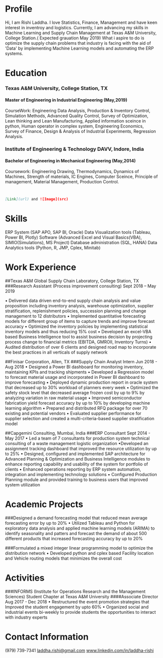 # Profile
Hi, I am Rishi Laddha. I love Statistics, Finance, Management and have keen interest in inventroy and logistics.
Currently, I am advancing my skills in Machine Learning and Supply Chain Management at Texas A&M University, College Station.( Expected grauation May 2019)
What i aspire to do is optimize the supply chain problems that industry is facing with the aid of 'Data' by implementing Machine Learning models and automating the ERP systems. 

# Education

### Texas A&M University, College Station, TX
#### Master of Engineering in Industrial Engineering (May,2019)
CourseWork: Engineering Data Analysis, Production & Inventory Control, Simulation Methods, Advanced Quality Control, Survey of Optimization, Lean thinking and Lean Manufacturing, Applied information sceince in python, Human operator in complex system, Engineering Economics, Survey of Finance, Design & Analysis of Industrial Experiments, Regression Analysis.

### Institute of Engineering & Technology DAVV, Indore, India
#### Bachelor of Engineering in Mechanical Engineering (May,2014)
Coursework: Engineering Drawing, Thermodynamics, Dynamics of Machines, Strength of materials, IC Engines, Computer Sceince, Principle of management, Material Management, Production Control.
```markdown


[Link](url) and ![Image](src)
```

# Skills
ERP System (SAP APO, SAP BI, Oracle)
Data Visualization tools (Tableau, Power BI, Plotly)
Software (Advanced Excel and Visual Basics(VBA), SIMIO(Simulations), MS Project)
Database administration (SQL, HANA) 
Data Analytics tools (Python, R, JMP, Cplex, Minitab)

# Work Experience
##Texas A&M Global Supply Chain Laboratory, College Station, TX 
###Research Assistant (Process improvement consulting) Sept 2018 – May 2019

• Delivered data driven end-to-end supply chain analysis and value proposition including inventory analysis, warehouse optimization, supplier stratification, replenishment policies, succession planning and change management to 12 distributors
• Implemented quantitative forecasting models for different group of items to capture trends and improve forecast accuracy 
• Optimized the inventory policies by implementing statistical inventory models and thus reducing 15% cost 
• Developed an excel-VBA based Business Intelligence tool to assist business decision by projecting process change to financial metrics (EBITDA, GMROII, Inventory Turns)
• Audited distribution of over 6 clients and designed road map to incorporate the best practices in all verticals of supply network 

##Finisar Corporation, Allen, TX
###Supply Chain Analyst Intern Jun 2018 - Aug 2018
• Designed a Power BI dashboard for monitoring inventory, maintaining KPIs and tracking shipments 
• Developed a Regression model to forecast material usage and incorporated in Power BI dashboard to improve forecasting 
• Deployed dynamic production report in oracle system that decreased up to 30% workload of planners every week 
• Optimized the safety stock level that decreased average frozen cost by up to 9% by analyzing variation in raw material usage
• Improved semiconductor fabrication yield forecast accuracy by up to 10% by developing machine learning algorithm 
• Prepared and distributed RFQ package for over 70 existing and potential vendors 
• Evaluated supplier performance for supplier selection and created a multi-criteria-based supplier stratification model

##Capgemini Consulting, Mumbai, India 
###ERP Consultant Sept 2014 - May 2017
• Led a team of 7 consultants for production system technical consulting of a waste management logistic organization 
•Developed an assignment tracking dashboard that improved the resource utilization by up to 25% 
• Designed, configured and implemented SAP architecture for Advanced Planning & Optimization and Business Intelligence modules to enhance reporting capability and usability of the system for portfolio of clients
• Enhanced operations reporting by ERP system automation, integration and implementing technology solutions 
• Configured Production Planning module and provided training to business users that improved system utilization

# Academic Projects
###Designed a demand forecasting model that reduced mean average forecasting error by up to 20%
• Utilized Tableau and Python for exploratory data analysis and applied machine learning models (ARIMA) to identify seasonality and patters and forecast the demand of about 500 different products that increased forecasting accuracy by up to 20%

###Formulated a mixed integer linear programming model to optimize the distribution network 
 • Developed python and cplex based Facility location and Vehicle routing models that minimizes the overall cost
 
# Activities
###INFORMS (Institute for Operations Research and the Management Sciences) Student Chapter at Texas A&M University
####Associate Director Aug 2017 - Dec 2018
• Restructured the event promotion strategies that Improved the student engagement by upto 60% 
• Organized social and industrial events bi-weekly to provide students the opportunities to interact with industry experts

# Contact Information
(979) 739-7341
laddha.rishi@gmail.com
www.linkedin.com/in/laddha-rishi

